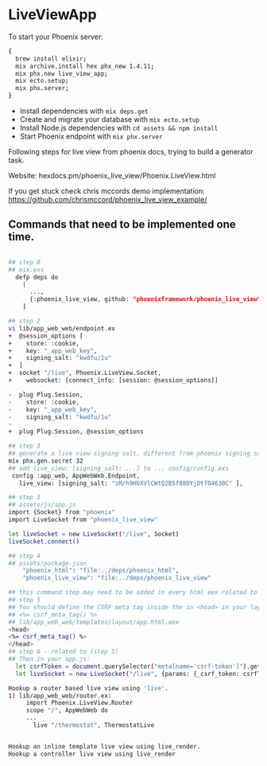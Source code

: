# LiveViewApp

To start your Phoenix server:
```bash
{
  brew install elixir;
  mix archive.install hex phx_new 1.4.11;
  mix phx.new live_view_app;
  mix ecto.setup;
  mix phx.server;
}
```
  * Install dependencies with `mix deps.get`
  * Create and migrate your database with `mix ecto.setup`
  * Install Node.js dependencies with `cd assets && npm install`
  * Start Phoenix endpoint with `mix phx.server`

  Following steps for live view from phoenix docs, trying to build a generator task.

Website: hexdocs.pm/phoenix_live_view/Phoenix.LiveView.html

If you get stuck check chris mccords demo implementation:
https://github.com/chrismccord/phoenix_live_view_example/

## Commands that need to be implemented one time.
```bash

## step 0
## mix.exs
  defp deps do
    [
      ...,
      {:phoenix_live_view, github: "phoenixframework/phoenix_live_view"}
    ]

## step 2
vi lib/app_web_web/endpoint.ex
+  @session_options [
+    store: :cookie,
+    key: "_app_web_key",
+    signing_salt: "kwdfu/1u"
+  ]
+  socket "/live", Phoenix.LiveView.Socket,
+    websocket: [connect_info: [session: @session_options]]

-  plug Plug.Session,
-    store: :cookie,
-    key: "_app_web_key",
-    signing_salt: "kwdfu/1u"
-
+  plug Plug.Session, @session_options

## step 3
## generate a live view signing salt, different from phoenix signing salt.
mix phx.gen.secret 32
## add live_view: [signing_salt: ...] to ... config/config.exs
 config :app_web, AppWebWeb.Endpoint,
   live_view: [signing_salt: "sM/h9HbXVlCWtQ2B5f88DYjDtfO4630C" ],

## step 3
## assets/js/app.js
import {Socket} from "phoenix"
import LiveSocket from "phoenix_live_view"

let liveSocket = new LiveSocket("/live", Socket)
liveSocket.connect()

## step 4
## assets/package.json
    "phoenix_html": "file:../deps/phoenix_html",
    "phoenix_live_view": "file:../deps/phoenix_live_view"

## this command step may need to be added in every html eex related to the live view.
## step 5
## You should define the CSRF meta tag inside the in <head> in your layout:
## <%= csrf_meta_tag() %>
## lib/app_web_web/templates/layout/app.html.eex
<head>
<%= csrf_meta_tag() %>
</head>
## step 6 - related to (step 5)
## Then in your app.js:
  let csrfToken = document.querySelector("meta[name='csrf-token']").getAttribute("content");
  let liveSocket = new LiveSocket("/live", {params: {_csrf_token: csrfToken}});
```
```bash
Hookup a router based live view using 'live'.
1) lib/app_web_web/router.ex:
     import Phoenix.LiveView.Router
     scope "/", AppWebWeb do
     ...
       live "/thermostat", ThermostatLive


Hookup an inline template live view using live_render.
Hookup a controller live view using live_render
```

